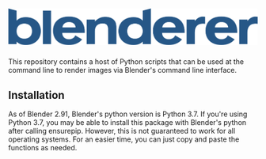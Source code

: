 ![blenderer](header.png)
========================

This repository contains a host of Python scripts that can be used at the command
line to render images via Blender's command line interface.

Installation
------------

As of Blender 2.91, Blender's python version is Python 3.7. If you're using
Python 3.7, you may be able to install this package with Blender's python
after calling ensurepip. However, this is not guaranteed to work for all
operating systems. For an easier time, you can just copy and paste the
functions as needed.
